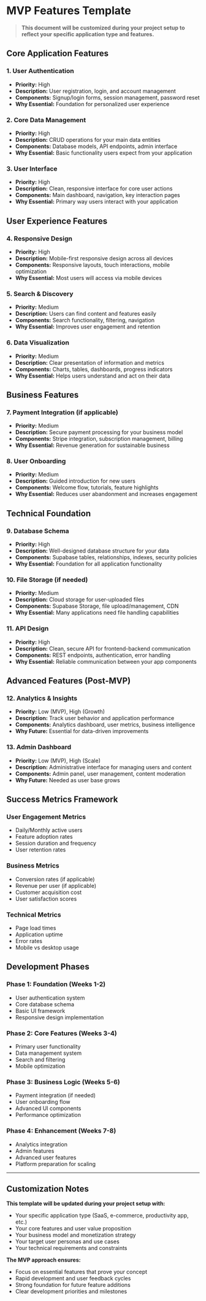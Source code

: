 # MVP Features Template

> **This document will be customized during your project setup to reflect your specific application type and features.**

## Core Application Features

### 1. User Authentication
- **Priority:** High
- **Description:** User registration, login, and account management
- **Components:** Signup/login forms, session management, password reset
- **Why Essential:** Foundation for personalized user experience

### 2. Core Data Management
- **Priority:** High
- **Description:** CRUD operations for your main data entities
- **Components:** Database models, API endpoints, admin interface
- **Why Essential:** Basic functionality users expect from your application

### 3. User Interface
- **Priority:** High
- **Description:** Clean, responsive interface for core user actions
- **Components:** Main dashboard, navigation, key interaction pages
- **Why Essential:** Primary way users interact with your application

## User Experience Features

### 4. Responsive Design
- **Priority:** High
- **Description:** Mobile-first responsive design across all devices
- **Components:** Responsive layouts, touch interactions, mobile optimization
- **Why Essential:** Most users will access via mobile devices

### 5. Search & Discovery
- **Priority:** Medium
- **Description:** Users can find content and features easily
- **Components:** Search functionality, filtering, navigation
- **Why Essential:** Improves user engagement and retention

### 6. Data Visualization
- **Priority:** Medium
- **Description:** Clear presentation of information and metrics
- **Components:** Charts, tables, dashboards, progress indicators
- **Why Essential:** Helps users understand and act on their data

## Business Features

### 7. Payment Integration (if applicable)
- **Priority:** Medium
- **Description:** Secure payment processing for your business model
- **Components:** Stripe integration, subscription management, billing
- **Why Essential:** Revenue generation for sustainable business

### 8. User Onboarding
- **Priority:** Medium
- **Description:** Guided introduction for new users
- **Components:** Welcome flow, tutorials, feature highlights
- **Why Essential:** Reduces user abandonment and increases engagement

## Technical Foundation

### 9. Database Schema
- **Priority:** High
- **Description:** Well-designed database structure for your data
- **Components:** Supabase tables, relationships, indexes, security policies
- **Why Essential:** Foundation for all application functionality

### 10. File Storage (if needed)
- **Priority:** Medium
- **Description:** Cloud storage for user-uploaded files
- **Components:** Supabase Storage, file upload/management, CDN
- **Why Essential:** Many applications need file handling capabilities

### 11. API Design
- **Priority:** High
- **Description:** Clean, secure API for frontend-backend communication
- **Components:** REST endpoints, authentication, error handling
- **Why Essential:** Reliable communication between your app components

## Advanced Features (Post-MVP)

### 12. Analytics & Insights
- **Priority:** Low (MVP), High (Growth)
- **Description:** Track user behavior and application performance
- **Components:** Analytics dashboard, user metrics, business intelligence
- **Why Future:** Essential for data-driven improvements

### 13. Admin Dashboard
- **Priority:** Low (MVP), High (Scale)
- **Description:** Administrative interface for managing users and content
- **Components:** Admin panel, user management, content moderation
- **Why Future:** Needed as user base grows

## Success Metrics Framework

### User Engagement Metrics
- Daily/Monthly active users
- Feature adoption rates
- Session duration and frequency
- User retention rates

### Business Metrics
- Conversion rates (if applicable)
- Revenue per user (if applicable)
- Customer acquisition cost
- User satisfaction scores

### Technical Metrics
- Page load times
- Application uptime
- Error rates
- Mobile vs desktop usage

## Development Phases

### Phase 1: Foundation (Weeks 1-2)
- User authentication system
- Core database schema
- Basic UI framework
- Responsive design implementation

### Phase 2: Core Features (Weeks 3-4)
- Primary user functionality
- Data management system
- Search and filtering
- Mobile optimization

### Phase 3: Business Logic (Weeks 5-6)
- Payment integration (if needed)
- User onboarding flow
- Advanced UI components
- Performance optimization

### Phase 4: Enhancement (Weeks 7-8)
- Analytics integration
- Admin features
- Advanced user features
- Platform preparation for scaling

---

## Customization Notes

**This template will be updated during your project setup with:**
- Your specific application type (SaaS, e-commerce, productivity app, etc.)
- Your core features and user value proposition
- Your business model and monetization strategy
- Your target user personas and use cases
- Your technical requirements and constraints

**The MVP approach ensures:**
- Focus on essential features that prove your concept
- Rapid development and user feedback cycles
- Strong foundation for future feature additions
- Clear development priorities and milestones